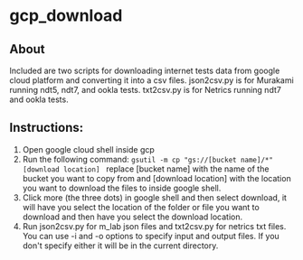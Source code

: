 # gcp_download
## About 
Included are two scripts for downloading internet tests data from google cloud platform and converting it into a csv files. json2csv.py is for Murakami running ndt5, ndt7, and ookla tests. txt2csv.py is for Netrics running ndt7 and ookla tests. 

## Instructions:
1. Open google cloud shell inside gcp
2. Run the following command:
```gsutil -m cp "gs://[bucket name]/*" [download location] ```
replace [bucket name] with the name of the bucket you want to copy from and [download location] with the location you want to download the files to inside google shell.
3. Click more (the three dots) in google shell and then select download, it will have you select the location of the folder or file you want to download and then have you select the download location.
4. Run json2csv.py for m_lab json files and txt2csv.py for netrics txt files. You can use -i and -o options to specify input and output files. If you don't specify either it will be in the current directory.
